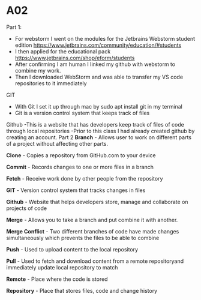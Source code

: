 # A02
Part 1: 
- For webstorm I went on the modules for the Jetbrains Webstorm student edition
  https://www.jetbrains.com/community/education/#students
- I then applied for the educational pack https://www.jetbrains.com/shop/eform/students
- After confirming I am human I linked my github with webstorm to combine my work.
- Then I downloaded WebStorm and was able to transfer my VS code repositories to it immediately

GIT
- With Git I set it up through mac by sudo apt install git in my terminal
- Git is a version control system that keeps track of files

Github
-This is a website that has developers keep track of files of code through local repositories
-Prior to this class I had already created github by creating an account.
Part 2
**Branch** - Allows user to work on different parts of a project without affecting other parts.

**Clone** - Copies a repository from GitHub.com to your device

**Commit** - Records changes to one or more files in a branch

**Fetch** - Receive work done by other people from the repository

**GIT** - Version control system that tracks changes in files

**Github** - Website that helps developers store, manage and collaborate on projects of code

**Merge** - Allows you to take a branch and put combine it with another.

**Merge Conflict** - Two different branches of code have made changes simultaneously which prevents the files to be able to combine

**Push** - Used to upload content to the local repository

**Pull** - Used to fetch and download content from a remote repositoryand immediately update local repository to match

**Remote** - Place where the code is stored

**Repository** - Place that stores files, code and change history
